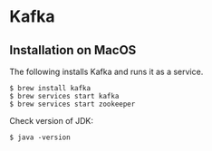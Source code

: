 
# Kafka

## Installation on MacOS

The following installs Kafka and runs it as a service.
```shell
$ brew install kafka
$ brew services start kafka
$ brew services start zookeeper
```

Check version of  JDK:
``` shell
$ java -version
```
